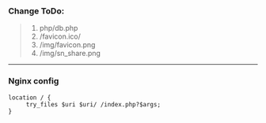 ### Change ToDo:
> 1. php/db.php
> 2. /favicon.ico/
> 3. /img/favicon.png
> 4. /img/sn_share.png

----  

### Nginx config  
```
location / {  
     try_files $uri $uri/ /index.php?$args;  
}  
```